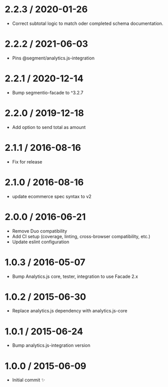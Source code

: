2.2.3 / 2020-01-26
===================

  * Correct subtotal logic to match oder completed schema documentation.

2.2.2 / 2021-06-03
===================

  * Pins @segment/analytics.js-integration

2.2.1 / 2020-12-14
===================

  * Bump segmentio-facade to ^3.2.7

2.2.0 / 2019-12-18
==================

 * Add option to send total as amount

2.1.1 / 2016-08-16
==================

 * Fix for release

2.1.0 / 2016-08-16
==================

  * update ecommerce spec syntax to v2

2.0.0 / 2016-06-21
==================

  * Remove Duo compatibility
  * Add CI setup (coverage, linting, cross-browser compatibility, etc.)
  * Update eslint configuration

1.0.3 / 2016-05-07
==================

  * Bump Analytics.js core, tester, integration to use Facade 2.x

1.0.2 / 2015-06-30
==================

  * Replace analytics.js dependency with analytics.js-core

1.0.1 / 2015-06-24
==================

  * Bump analytics.js-integration version

1.0.0 / 2015-06-09
==================

  * Initial commit :sparkles:

